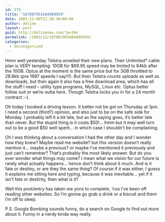 ```yaml
---
id: 279
title: "107087991684909959"
date: 2003-12-08T21:38:36+00:00
author: deline
layout: post
guid: http://delineneo.com/?p=164
permalink: /2003/12/107087991684909959/
categories:
  - Uncategorized
---
```

Hmm well yesterday Telstra unveiled their new plans. Their Unlimited* cable plan is VERY tempting. 10GB for $69.95 speed may be limited to 64kb after the 10GB. Optus at the moment is the same price but for 3GB throttled to 28.8kb (pre 1997 speeds I say!!!). But then Telstra counts uploads as well as downloads, but then again it also has a free download area, which has all the stuff I need &#8211; utility type programs, MySQL, Linux etc. Optus better follow suit or we&#8217;re outta here. Though Telstra locks you in for a 24 month contract :-(.

Oh today I booked a driving lesson. It better not be got on Thursday at 1pm. I need a second (third?) opinion, and also just to be on the safe side for Monday. I probably left it a bit late, but as the saying goes, it&#8217;s better late than never. But the stupid thing is it costs $50!&#8230; hmm but it may well turn out to be a good $50 well spent&#8230; in which case I shouldn&#8217;t be complaining.

Oh I was thinking about a conversation I had the other day and I wonder how they knew? Maybe read me website? but this version doesn&#8217;t really mention it&#8230; maybe a previous? or maybe I&#8217;ve mentioned it previously and just can&#8217;t remember? That&#8217;s probably the most likely answer. But do you ever wonder what things may come? I mean what we vision for our future is rarely what actually happens&#8230; hence don&#8217;t think about it much. And is it fate or destiny, or are they the same thing? Of course if it was either, I guess it explains me sitting here and typing, because it was inevitable&#8230; yet if it isn&#8217;t fate or destinty, then what is it?

Well this post/entry has taken me yons to complete, &#8216;cos I&#8217;ve been off reading other websites. So I&#8217;m gonna go grab a drink or a biscuit and them I&#8217;m off to sleep.

P.S. Google Bombing sounds funny, do a search on Google to find out more about it. Funny in a nerdy kinda way really.
